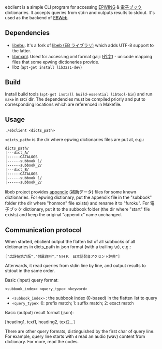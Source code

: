 ebclient is a simple CLI program for accessing [EPWING](https://ja.wikipedia.org/wiki/EPWING) & [電子ブック](<https://ja.wikipedia.org/wiki/%E9%9B%BB%E5%AD%90%E3%83%96%E3%83%83%E3%82%AF_(%E8%A6%8F%E6%A0%BC)>) dictionaries.
It accepts queries from stdin and outputs results to stdout. It's used as the backend of
[EBWeb](https://github.com/sagan/EBWeb).

## Dependencies

- [libebu](http://green.ribbon.to/~ikazuhiro/dic/ebu.html). It's a fork of
  [libeb (EB ライブラリ)](https://www.mistys-internet.website/eb/) which adds UTF-8 support to the latter.
- [libmxml](https://github.com/michaelrsweet/mxml). Used for accessing xml format gaiji
  ([外字](https://ja.wikipedia.org/wiki/%E5%A4%96%E5%AD%97)) -
  unicode mapping files that some epwing dictioneries provide.
- libz (`apt-get install lib32z1-dev`)

## Build

Install build tools (`apt-get install build-essential libtool-bin`) and run `make` in src/ dir.
The dependencies must be compiled priorly and put to corresponding locations which are referenced in Makefile.

## Usage

`./ebclient <dicts_path>`

`<dicts_path>` is the dir where epwing dictionaries files are put at, e.g.:

```
dicts_path/
|---dict_A/
|------CATALOGS
|------subbook_1/
|------subbook_2/
|---dict_B/
|------CATALOGS
|------subbook_1/
|------subbook_2/
```

libeb project provides [appendix](https://www.mistys-internet.website/eb/appendix.html) (補助データ) files for
some known dictionaries. For epwing dictionary, put the appendix file in the "subbook" folder
(the dir where "honmon" file exists) and rename it to "furoku". For 電子ブック dictionary,
put it to the subbook folder (the dir where "start" file exists) and keep the original "appendix" name unchanged.

## Communication protocol

When started, ebclient output the flatten list of all subbooks of all dictionaries in dicts_path in json format (with a trailing `\n`), e.g.:

```
["広辞苑第六版","付属資料","ＮＨＫ　日本語発音アクセント辞典"]

```

Afterwards, it read queries from stdin line by line, and output results to stdout in the same order.

Basic (input) query format:

```
<subbook_index> <query_type> <keyword>
```

- `<subbook_index>` : the subbook index (0-based) in the flatten list to query
- `<query_type>`: 0: prefix match; 1: suffix match; 2: exact match

Basic (output) result format (json):

[heading1, text1, heading2, text2...]

There are other query formats, distinguished by the first char of query line. For example, query line starts with `d` read an audio (wav) content from dictionary. For more, read the codes.
